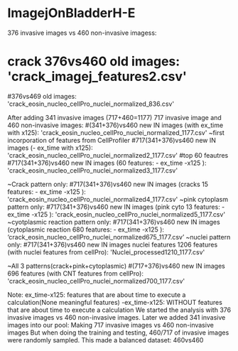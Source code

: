 # ImagejOnBladderH-E
376 invasive images vs 460 non-invasive imagess:
# crack 376vs460 old images: 'crack_imagej_features2.csv' 
#376vs469 old images: 'crack_eosin_nucleo_cellPro_nuclei_normalized_836.csv'

After adding 341 invasive images (717+460=1177)
717 invasive image and 460 non-invasive images:
#(341+376)vs460 new IN images (with ex_time with x125): 'crack_eosin_nucleo_cellPro_nuclei_normalized_1177.csv'
~first incorporation of features from CellProfiler
#717(341+376)vs460 new IN images (- ex_time with x125): 'crack_eosin_nucleo_cellPro_nuclei_normalized2_1177.csv'
#top 60 feautres
#717(341+376)vs460 new IN images (60 features: - ex_time -x125 ): 'crack_eosin_nucleo_cellPro_nuclei_normalized3_1177.csv'

~Crack pattern only:
#717(341+376)vs460 new IN images (cracks 15 features: - ex_time -x125 ): 'crack_eosin_nucleo_cellPro_nuclei_normalized4_1177.csv'
~pink cytoplasm pattern only:
#717(341+376)vs460 new IN images (pink cyto 13 features: - ex_time -x125 ): 'crack_eosin_nucleo_cellPro_nuclei_normalized5_1177.csv'
~cyotplasmic reaction pattern only:
#717(341+376)vs460 new IN images (cytoplasmic reaction 680 features: - ex_time -x125 ): 
‘crack_eosin_nucleo_cellPro_nuclei_normalized675_1177.csv’
~nuclei pattern only:
#717(341+376)vs460 new IN images nuclei features 1206 features (with nuclei features from cellPro): 'Nuclei_processed1210_1177.csv'

~All 3 patterns(crack+pink+cytoplasmic)
#(717+376)vs460 new IN images 696 features (with CNT features from cellPro): 'crack_eosin_nucleo_cellPro_nuclei_normalized700_1177.csv'

Note:
ex_time-x125: features that are about time to execute a calculation(None meaningful features)
-ex_time-x125: WITHOUT features that are about time to execute a calculation
We started the analysis with 376 invasive images vs 460 non-invasive images.
Later we added 341 invasive images into our pool:
Making 717 invasive images vs 460 non-invasive images
But when doing the training and testing, 460/717 of invasive images were randomly sampled. This made a balanced dataset: 460vs460
